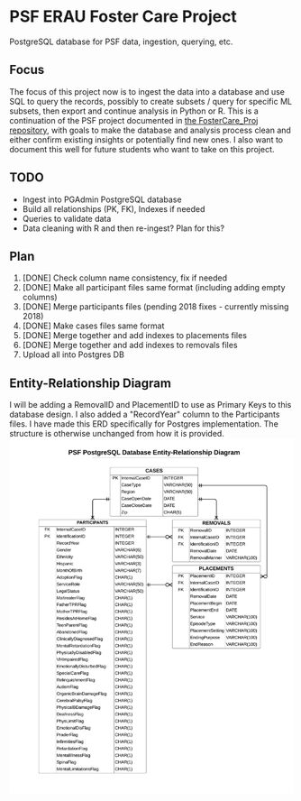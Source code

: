 # PSF ERAU Foster Care Project
 PostgreSQL database for PSF data, ingestion, querying, etc.
 
 ## Focus
 The focus of this project now is to ingest the data into a database and use SQL to query
 the records, possibly to create subsets / query for specific ML subsets, then export and
 continue analysis in Python or R.  This is a continuation of the PSF project documented in
 [the FosterCare_Proj repository](https://github.com/mathemacode/FosterCare_Project), with goals
 to make the database and analysis process clean and either confirm existing insights or
 potentially find new ones.  I also want to document this well for future students who want to
 take on this project.
 
 ## TODO
 - Ingest into PGAdmin PostgreSQL database
 - Build all relationships (PK, FK), Indexes if needed
 - Queries to validate data
 - Data cleaning with R and then re-ingest?  Plan for this?
 
 ## Plan
 1. [DONE] Check column name consistency, fix if needed
 2. [DONE] Make all participant files same format (including adding empty columns)
 3. [DONE] Merge participants files (pending 2018 fixes - currently missing 2018)
 4. [DONE] Make cases files same format
 5. [DONE] Merge together and add indexes to placements files
 6. [DONE] Merge together and add indexes to removals files
 7. Upload all into Postgres DB
 
 ## Entity-Relationship Diagram
 I will be adding a RemovalID and PlacementID to use as Primary Keys to this database design.  I also
 added a "RecordYear" column to the Participants files. I have made this ERD specifically for Postgres 
 implementation.  The structure is otherwise unchanged from how it is provided.
 ![ERD](./docs/PSF_ERD.png)
